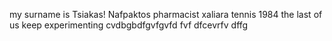 my surname is Tsiakas!
Nafpaktos
pharmacist 
xaliara
tennis
1984
the last of us
keep experimenting
cvdbgbdfgvfgvfd
fvf
dfcevrfv
dffg